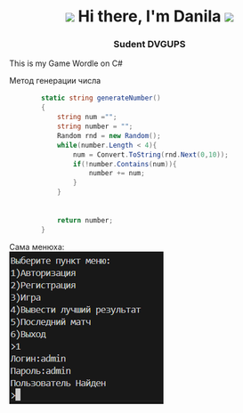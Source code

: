<h1 align="center" height="128"><img src="https://i.pinimg.com/originals/12/ce/65/12ce65bc6c2b201d68c29822ecbd186c.gif" height="32"/>
Hi there, I'm Danila
<img src="https://i.pinimg.com/originals/12/ce/65/12ce65bc6c2b201d68c29822ecbd186c.gif" height="32"/></h1>
<h3 align="center">Sudent DVGUPS</h3>

This is my Game Wordle on C#


Метод генерации числа
```c#
        static string generateNumber()
        {
            string num ="";
            string number = "";
            Random rnd = new Random();
            while(number.Length < 4){
                num = Convert.ToString(rnd.Next(0,10));
                if(!number.Contains(num)){
                    number += num;
                }
            }
            
            
            return number;
        }
```
Сама менюха: <br />
![alt text](image.png)